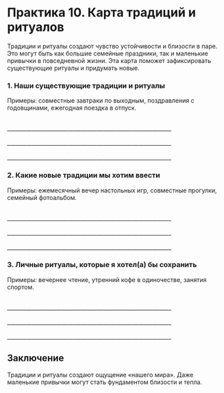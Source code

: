 # Практика 10. Карта традиций и ритуалов

Традиции и ритуалы создают чувство устойчивости и близости в паре. Это могут быть как большие семейные праздники, так и маленькие привычки в повседневной жизни. Эта карта поможет зафиксировать существующие ритуалы и придумать новые.

### 1. Наши существующие традиции и ритуалы

Примеры: совместные завтраки по выходным, поздравления с годовщинами, ежегодная поездка в отпуск.

<br/>
____________________________________________________________
<br/><br/>
____________________________________________________________
<br/><br/>
____________________________________________________________

### 2. Какие новые традиции мы хотим ввести

Примеры: ежемесячный вечер настольных игр, совместные прогулки, семейный фотоальбом.

<br/>
____________________________________________________________
<br/><br/>
____________________________________________________________
<br/><br/>
____________________________________________________________

### 3. Личные ритуалы, которые я хотел(а) бы сохранить

Примеры: вечернее чтение, утренний кофе в одиночестве, занятия спортом.

<br/>
____________________________________________________________
<br/><br/>
____________________________________________________________
<br/><br/>
____________________________________________________________

## Заключение

Традиции и ритуалы создают ощущение «нашего мира». Даже маленькие привычки могут стать фундаментом близости и тепла.

<div style="page-break-after: always;"></div>